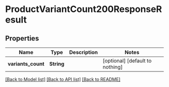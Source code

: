 # ProductVariantCount200ResponseResult


## Properties
Name | Type | Description | Notes
------------ | ------------- | ------------- | -------------
**variants_count** | **String** |  | [optional] [default to nothing]


[[Back to Model list]](../README.md#models) [[Back to API list]](../README.md#api-endpoints) [[Back to README]](../README.md)


